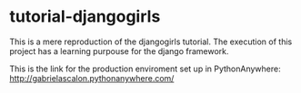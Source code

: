 # tutorial-djangogirls
This is a mere reproduction of the djangogirls tutorial. The execution of this project has a learning purpouse for the django framework.

This is the link for the production enviroment set up in PythonAnywhere: http://gabrielascalon.pythonanywhere.com/

